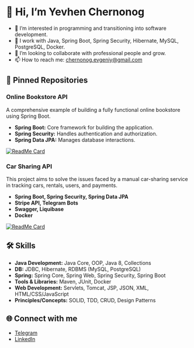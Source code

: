 # 👋 Hi, I’m Yevhen Chernonog

- 👀 I’m interested in programming and transitioning into software development.
- 🌱 I work with Java, Spring Boot, Spring Security, Hibernate, MySQL, PostgreSQL, Docker.
- 💞️ I’m looking to collaborate with professional people and grow.
- 📫 How to reach me: [chernonog.evgeniy@gmail.com](mailto:chernonog.evgeniy@gmail.com)

## 📌 Pinned Repositories

### Online Bookstore API
A comprehensive example of building a fully functional online bookstore using Spring Boot.
- **Spring Boot:** Core framework for building the application.
- **Spring Security:** Handles authentication and authorization.
- **Spring Data JPA:** Manages database interactions.

[![ReadMe Card](https://github-readme-stats.vercel.app/api/pin/?username=SkillfulDev&repo=online-book-store)](https://github.com/SkillfulDev/online-book-store)

### Car Sharing API
This project aims to solve the issues faced by a manual car-sharing service in tracking cars, rentals, users, and payments.
- **Spring Boot, Spring Security, Spring Data JPA**
- **Stripe API, Telegram Bots**
- **Swagger, Liquibase**
- **Docker**

[![ReadMe Card](https://github-readme-stats.vercel.app/api/pin/?username=jv-feb24-team1&repo=car-sharing-service)](https://github.com/jv-feb24-team1/car-sharing-service)

## 🛠 Skills

- **Java Development:** Java Core, OOP, Java 8, Collections
- **DB:** JDBC, Hibernate, RDBMS (MySQL, PostgreSQL)
- **Spring:** Spring Core, Spring Web, Spring Security, Spring Boot
- **Tools & Libraries:** Maven, JUnit, Docker
- **Web Development:** Servlets, Tomcat, JSP, JSON, XML, HTML/CSS/JavaScript
- **Principles/Concepts:** SOLID, TDD, CRUD, Design Patterns

## 🌐 Connect with me

- [Telegram](https://t.me/ChernonogEvgeniy)
- [LinkedIn](http://linkedin.com/in/evgeniy-chernonog-9171861ba)
